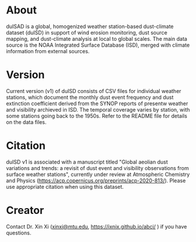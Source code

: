 # About
duISAD is a global, homogenized weather station-based dust-climate dataset (duISD) in support of wind erosion monitoring, dust source mapping, and dust-climate analysis at local to global scales. The main data source is the NOAA Integrated Surface Database (ISD), merged with climate information from external sources.

# Version
Current version (v1) of duISD consists of CSV files for individual weather stations, which document the monthly dust event frequency and dust extinction coefficient derived from the SYNOP reports of presentw weather and visibility archieved in ISD. The temporal coverage varies by station, with some stations going back to the 1950s. Refer to the README file for details on the data files.

# Citation
duISD v1 is associated with a manuscript titled "Global aeolian dust variations and trends: a revisit of dust event and visibility observations from surface weather stations", currently under review at Atmospheric Chemistry and Physics (https://acp.copernicus.org/preprints/acp-2020-813/). Please use appropriate citation when using this dataset.

# Creator
Contact Dr. Xin Xi (xinxi@mtu.edu, https://ixnix.github.io/abci/ ) if you have questions.

